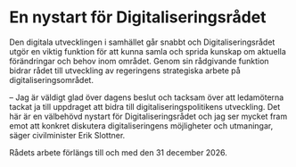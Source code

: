 # En nystart för Digitaliseringsrådet

Den digitala utvecklingen i samhället går snabbt och Digitaliseringsrådet utgör en viktig funktion för att kunna samla och sprida kunskap om aktuella förändringar och behov inom området. Genom sin rådgivande funktion bidrar rådet till utveckling av regeringens strategiska arbete på digitaliseringsområdet.

– Jag är väldigt glad över dagens beslut och tacksam över att ledamöterna tackat ja till uppdraget att bidra till digitaliseringspolitikens utveckling. Det här är en välbehövd nystart för Digitaliseringsrådet och jag ser mycket fram emot att konkret diskutera digitaliseringens möjligheter och utmaningar, säger civilminister Erik Slottner.

Rådets arbete förlängs till och med den 31 december 2026\.
